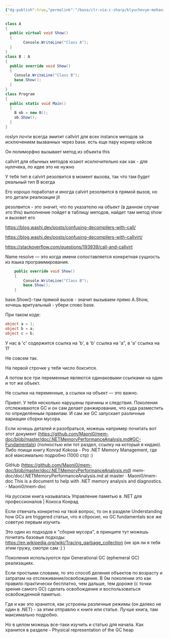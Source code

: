 ```yaml
---
{"dg-publish":true,"permalink":"/base/clr-via-c-sharp/klyuchevye-mehanizmy/zametki-pro-call-i-callvirt/"}
---
```

```csharp
class A
{
  public virtual void Show()
  {
        Console.WriteLine("Class A");
  }
}
class B : A
{
  public override void Show()
  {
    Console.WriteLine("Class B");
    base.Show();
  }
}
class Program
{
  public static void Main()
  {
    B ob = new B();
    ob.Show();
  }
}
```




roslyn почти всегда эмитит callvirt для всех instance методов за исключением вызванных через base. есть еще пару корнер кейсов

Он полиморфно вызывает метод из объекта this

callvirt для обычных методов юзают исключительно как хак - для нуллчека, по идее это не нужно

У тебя тип в calvirt резолвится в момент вызова, так что там будет реальный тип В всегда

Его хорошо поработал и иногда calvirt  резолвится в прямой вызов, но это детали реализации jit


 резолвится - это значит, что по указателю на объект (в данном случае это this) выполнение пойдет в таблицу методов, найдет там метод show и вызовет его


https://blog.washi.dev/posts/confusing-decompilers-with-call/

https://blog.washi.dev/posts/confusing-decompilers-with-callvirt/

https://stackoverflow.com/questions/193939/call-and-callvirt

Name resolve — это когда имени сопоставляется конкретная сущность из языка программирования.


```csharp
	public override void Show()
	{
		Console.WriteLine("Class B");
		base.Show();
	}
```
base.Show()-там прямой вызов - значит вызываем прямо A.Show, хочешь вритуальный - убери слово base.



При таком коде:
```csharp
object a = 1;
object b = a;
object c = b;
```

У нас в 'c' содержится ссылка на 'b', в 'b' ссылка на 'a", в 'a' ссылка на 1?


Не совсем так.

На первой строчке у тебя число боксится.

А потом все три переменные являются одинаковыми ссылками на один и тот же объект.

Не ссылки на переменные, а ссылки на объект — это важно.


Привет. У тебя несколько нарушены причины и следствия. Поколения отслеживаются GC и он сам делает ранжирование, что куда разместить по определённым правилам. И сам же GC запускает различные вариации сборки мусора.

Если хочешь деталей и разобраться, можешь например почитать вот этот документ (https://github.com/Maoni0/mem-doc/blob/master/doc/.NETMemoryPerformanceAnalysis.md#GC-Fundamentals) (полностью или тот раздел, ссылку на который я кидаю). Либо поищи книгу Konrad Kokosa - Pro .NET Memory Management, где всё максимально подробно (1000 стр) :)

GitHub (https://github.com/Maoni0/mem-doc/blob/master/doc/.NETMemoryPerformanceAnalysis.md)
mem-doc/doc/.NETMemoryPerformanceAnalysis.md at master · Maoni0/mem-doc
This is a document to help with .NET memory analysis and diagnostics. - Maoni0/mem-doc


На русском книга называлась Управление памятью в .NET для профессионалов | Кокоса Конрад

Если отвечать конкретно на твой вопрос, то он в разделе Understanding how GCs are triggered статьи, что я сбросил, но GC fundamentals все же советую первым изучить

Это один из подходов к "сборке мусора", в принципе тут можешь почитать базовые подходы: https://en.wikipedia.org/wiki/Tracing_garbage_collection (не зря ли я тебя этим гружу, смотри сам :) )

Поколения используются при Generational GC (ephemeral GC) реализациях. 

Если простыми словами, то это способ деления объектов по возрасту и затратам на отслеживание/освобождение. В 0м поколении это как правило практически бесплатно, чем дальше, тем дороже (с точки зрения самого GC) сделать освобождение и воспользоваться освобожденной памятью.

Где и как это хранится, как устроены различные режимы (он далеко не один в .NET) - за этим отправлю к книге или статье. Лучше книга, там максимально подробно.

Но в целом можешь все-таки изучить и статью для начала. Как хранится в разделе - Physical representation of the GC heap